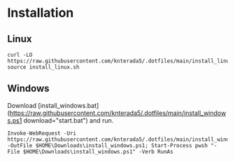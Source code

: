 # Installation

## Linux
```
curl -LO https://raw.githubusercontent.com/knterada5/.dotfiles/main/install_linux.sh; source install_linux.sh
```

## Windows
Download [install_windows.bat](https://raw.githubusercontent.com/knterada5/.dotfiles/main/install_windows.ps1 download=\"start.bat\") and run.
```
Invoke-WebRequest -Uri https://raw.githubusercontent.com/knterada5/.dotfiles/main/install_windows.ps1 -OutFile $HOME\Downloads\install_windows.ps1; Start-Process pwsh "-File $HOME\Downloads\install_windows.ps1" -Verb RunAs
```
